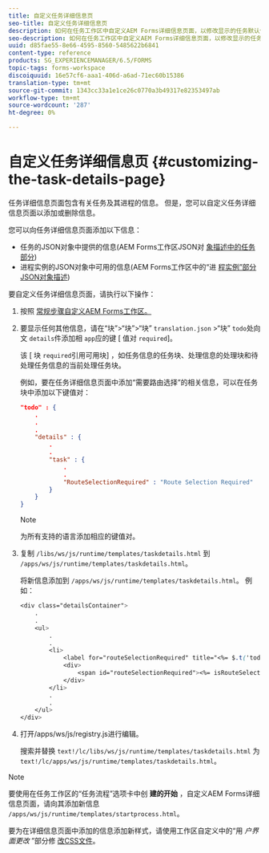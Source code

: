 ```yaml
---
title: 自定义任务详细信息页
seo-title: 自定义任务详细信息页
description: 如何在任务工作区中自定义AEM Forms详细信息页面，以修改显示的任务默认信息。
seo-description: 如何在任务工作区中自定义AEM Forms详细信息页面，以修改显示的任务默认信息。
uuid: d85fae55-8e66-4595-8560-5485622b6841
content-type: reference
products: SG_EXPERIENCEMANAGER/6.5/FORMS
topic-tags: forms-workspace
discoiquuid: 16e57cf6-aaa1-406d-a6ad-71ec60b15386
translation-type: tm+mt
source-git-commit: 1343cc33a1e1ce26c0770a3b49317e82353497ab
workflow-type: tm+mt
source-wordcount: '287'
ht-degree: 0%

---
```



# 自定义任务详细信息页 {#customizing-the-task-details-page}

任务详细信息页面包含有关任务及其进程的信息。 但是，您可以自定义任务详细信息页面以添加或删除信息。

您可以向任务详细信息页面添加以下信息：

* 任务的JSON对象中提供的信息(AEM Forms工作区JSON对 [象描述中的任务部分](/help/forms/using/html-workspace-json-object-description.md))
* 进程实例的JSON对象中可用的信息(AEM Forms工作区中的“进 [程实例”部分JSON对象描述](/help/forms/using/html-workspace-json-object-description.md))

要自定义任务详细信息页面，请执行以下操作：

1. 按照 [常规步骤自定义AEM Forms工作区。](/help/forms/using/generic-steps-html-workspace-customization.md)
1. 要显示任何其他信息，请在“块”>“块”>“块” `translation.json` >“块” `todo`处向文 `details`件添加相 `app`应的键 [ 值对 `required`]。

   该 [ 块 `required`引用可用块] ，如任务信息的任务块、处理信息的处理块和待处理任务信息的当前处理任务块。

   例如，要在任务详细信息页面中添加“需要路由选择”的相关信息，可以在任务块中添加以下键值对：

   ```json
   "todo" : {
       .
       .
       .
       "details" : {
           .
           .
           "task" : {
               .
               .
               "RouteSelectionRequired" : "Route Selection Required"
           }
       }
   }
   ```

   >[!NOTE]
   >
   >为所有支持的语言添加相应的键值对。

1. 复制 `/libs/ws/js/runtime/templates/taskdetails.html` 到 `/apps/ws/js/runtime/templates/taskdetails.html`。

   将新信息添加到 `/apps/ws/js/runtime/templates/taskdetails.html`。 例如：

   ```css
   <div class="detailsContainer">
       .
       .
       <ul>
           .
           .
           <li>
               <label for="routeSelectionRequired" title="<%= $.t('todo.details.task.RouteSelectionRequired')%>"><%= $.t('todo.details.task.RouteSelectionRequired')%></label>
               <div>
                   <span id="routeSelectionRequired"><%= isRouteSelectionRequired != null ? isRouteSelectionRequired : ''%></span>
               </div>
           </li>
           .
           .
       </ul>
   </div>
   ```

1. 打开/apps/ws/js/registry.js进行编辑。

   搜索并替换 `text!/lc/libs/ws/js/runtime/templates/taskdetails.html` 为 `text!/lc/apps/ws/js/runtime/templates/taskdetails.html`。

>[!NOTE]
>
>要使用在任务工作区的“任务流程”选项卡中创 **建的开始** ，自定义AEM Forms详细信息页面，请向其添加新信息 `/apps/ws/js/runtime/templates/startprocess.html`。
>
>要为在详细信息页面中添加的信息添加新样式，请使用工作区自定义中的“用 *户界面更改* ”部分修 [改CSS文件](changing-locale-user-interface.md)。
